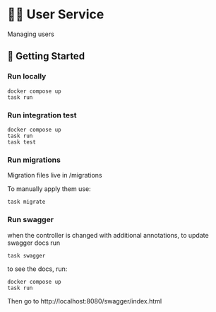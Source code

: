 # 🧑‍💼 User Service

Managing users

## 🚀 Getting Started

### Run locally

```
docker compose up
task run
```

### Run integration test

```
docker compose up
task run
task test
```

### Run migrations
Migration files live in /migrations

To manually apply them use:
```
task migrate
```

### Run swagger

when the controller is changed with additional annotations, to update swagger docs run

```
task swagger
```
to see the docs, run:
```
docker compose up
task run
```
Then go to http://localhost:8080/swagger/index.html